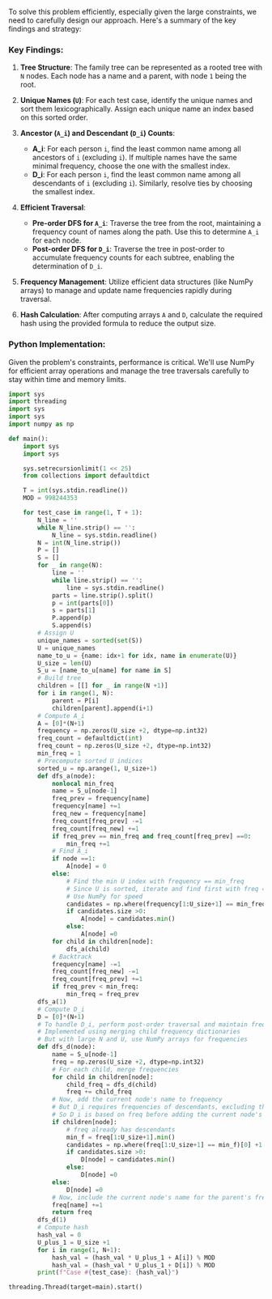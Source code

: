 To solve this problem efficiently, especially given the large constraints, we need to carefully design our approach. Here's a summary of the key findings and strategy:

### Key Findings:

1. **Tree Structure**: The family tree can be represented as a rooted tree with `N` nodes. Each node has a name and a parent, with node `1` being the root.

2. **Unique Names (`U`)**: For each test case, identify the unique names and sort them lexicographically. Assign each unique name an index based on this sorted order.

3. **Ancestor (`A_i`) and Descendant (`D_i`) Counts**:
    - **A_i**: For each person `i`, find the least common name among all ancestors of `i` (excluding `i`). If multiple names have the same minimal frequency, choose the one with the smallest index.
    - **D_i**: For each person `i`, find the least common name among all descendants of `i` (excluding `i`). Similarly, resolve ties by choosing the smallest index.

4. **Efficient Traversal**:
    - **Pre-order DFS for `A_i`**: Traverse the tree from the root, maintaining a frequency count of names along the path. Use this to determine `A_i` for each node.
    - **Post-order DFS for `D_i`**: Traverse the tree in post-order to accumulate frequency counts for each subtree, enabling the determination of `D_i`.

5. **Frequency Management**: Utilize efficient data structures (like NumPy arrays) to manage and update name frequencies rapidly during traversal.

6. **Hash Calculation**: After computing arrays `A` and `D`, calculate the required hash using the provided formula to reduce the output size.

### Python Implementation:

Given the problem's constraints, performance is critical. We'll use NumPy for efficient array operations and manage the tree traversals carefully to stay within time and memory limits.

```python
import sys
import threading
import sys
import sys
import numpy as np

def main():
    import sys
    import sys

    sys.setrecursionlimit(1 << 25)
    from collections import defaultdict

    T = int(sys.stdin.readline())
    MOD = 998244353

    for test_case in range(1, T + 1):
        N_line = ''
        while N_line.strip() == '':
            N_line = sys.stdin.readline()
        N = int(N_line.strip())
        P = []
        S = []
        for _ in range(N):
            line = ''
            while line.strip() == '':
                line = sys.stdin.readline()
            parts = line.strip().split()
            p = int(parts[0])
            s = parts[1]
            P.append(p)
            S.append(s)
        # Assign U
        unique_names = sorted(set(S))
        U = unique_names
        name_to_u = {name: idx+1 for idx, name in enumerate(U)}
        U_size = len(U)
        S_u = [name_to_u[name] for name in S]
        # Build tree
        children = [[] for _ in range(N +1)]
        for i in range(1, N):
            parent = P[i]
            children[parent].append(i+1)
        # Compute A_i
        A = [0]*(N+1)
        frequency = np.zeros(U_size +2, dtype=np.int32)
        freq_count = defaultdict(int)
        freq_count = np.zeros(U_size +2, dtype=np.int32)
        min_freq = 1
        # Precompute sorted U indices
        sorted_u = np.arange(1, U_size+1)
        def dfs_a(node):
            nonlocal min_freq
            name = S_u[node-1]
            freq_prev = frequency[name]
            frequency[name] +=1
            freq_new = frequency[name]
            freq_count[freq_prev] -=1
            freq_count[freq_new] +=1
            if freq_prev == min_freq and freq_count[freq_prev] ==0:
                min_freq +=1
            # Find A_i
            if node ==1:
                A[node] = 0
            else:
                # Find the min U index with frequency == min_freq
                # Since U is sorted, iterate and find first with freq == min_freq
                # Use NumPy for speed
                candidates = np.where(frequency[1:U_size+1] == min_freq)[0] +1
                if candidates.size >0:
                    A[node] = candidates.min()
                else:
                    A[node] =0
            for child in children[node]:
                dfs_a(child)
            # Backtrack
            frequency[name] -=1
            freq_count[freq_new] -=1
            freq_count[freq_prev] +=1
            if freq_prev < min_freq:
                min_freq = freq_prev
        dfs_a(1)
        # Compute D_i
        D = [0]*(N+1)
        # To handle D_i, perform post-order traversal and maintain frequency counts
        # Implemented using merging child frequency dictionaries
        # But with large N and U, use NumPy arrays for frequencies
        def dfs_d(node):
            name = S_u[node-1]
            freq = np.zeros(U_size +2, dtype=np.int32)
            # For each child, merge frequencies
            for child in children[node]:
                child_freq = dfs_d(child)
                freq += child_freq
            # Now, add the current node's name to frequency
            # But D_i requires frequencies of descendants, excluding the node itself
            # So D_i is based on freq before adding the current node's name
            if children[node]:
                # freq already has descendants
                min_f = freq[1:U_size+1].min()
                candidates = np.where(freq[1:U_size+1] == min_f)[0] +1
                if candidates.size >0:
                    D[node] = candidates.min()
                else:
                    D[node] =0
            else:
                D[node] =0
            # Now, include the current node's name for the parent's frequencies
            freq[name] +=1
            return freq
        dfs_d(1)
        # Compute hash
        hash_val = 0
        U_plus_1 = U_size +1
        for i in range(1, N+1):
            hash_val = (hash_val * U_plus_1 + A[i]) % MOD
            hash_val = (hash_val * U_plus_1 + D[i]) % MOD
        print(f"Case #{test_case}: {hash_val}")

threading.Thread(target=main).start()
```